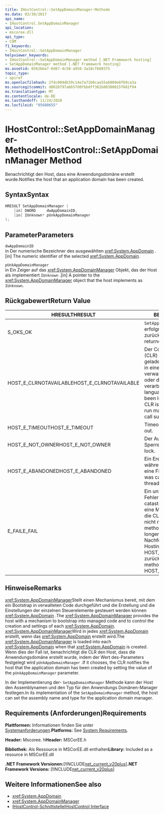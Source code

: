 ```yaml
---
title: IHostControl::SetAppDomainManager-Methode
ms.date: 03/30/2017
api_name:
- IHostControl.SetAppDomainManager
api_location:
- mscoree.dll
api_type:
- COM
f1_keywords:
- IHostControl::SetAppDomainManager
helpviewer_keywords:
- IHostControl::SetAppDomainManager method [.NET Framework hosting]
- SetAppDomainManager method [.NET Framework hosting]
ms.assetid: 6562bbe7-0d67-4c50-a958-3a18cf680375
topic_type:
- apiref
ms.openlocfilehash: 2f4c004db39c14e7a71b0caa55a6089e8f69ca3a
ms.sourcegitcommit: d8020797a6657d0fbbdff362b80300815f682f94
ms.translationtype: MT
ms.contentlocale: de-DE
ms.lasthandoff: 11/24/2020
ms.locfileid: "95680655"
---
```

# <a name="ihostcontrolsetappdomainmanager-method"></a><span data-ttu-id="99fe1-102">IHostControl::SetAppDomainManager-Methode</span><span class="sxs-lookup"><span data-stu-id="99fe1-102">IHostControl::SetAppDomainManager Method</span></span>

<span data-ttu-id="99fe1-103">Benachrichtigt den Host, dass eine Anwendungsdomäne erstellt wurde.</span><span class="sxs-lookup"><span data-stu-id="99fe1-103">Notifies the host that an application domain has been created.</span></span>  
  
## <a name="syntax"></a><span data-ttu-id="99fe1-104">Syntax</span><span class="sxs-lookup"><span data-stu-id="99fe1-104">Syntax</span></span>  
  
```cpp  
HRESULT SetAppDomainManager (  
    [in] DWORD     dwAppDomainID,  
    [in] IUnknown* pUnkAppDomainManager  
);  
```  
  
## <a name="parameters"></a><span data-ttu-id="99fe1-105">Parameter</span><span class="sxs-lookup"><span data-stu-id="99fe1-105">Parameters</span></span>  

 `dwAppDomainID`  
 <span data-ttu-id="99fe1-106">in Der numerische Bezeichner des ausgewählten <xref:System.AppDomain> .</span><span class="sxs-lookup"><span data-stu-id="99fe1-106">[in] The numeric identifier of the selected <xref:System.AppDomain>.</span></span>  
  
 `pUnkAppDomainManager`  
 <span data-ttu-id="99fe1-107">in Ein Zeiger auf das <xref:System.AppDomainManager> Objekt, das der Host als implementiert `IUnknown` .</span><span class="sxs-lookup"><span data-stu-id="99fe1-107">[in] A pointer to the <xref:System.AppDomainManager> object that the host implements as `IUnknown`.</span></span>  
  
## <a name="return-value"></a><span data-ttu-id="99fe1-108">Rückgabewert</span><span class="sxs-lookup"><span data-stu-id="99fe1-108">Return Value</span></span>  
  
|<span data-ttu-id="99fe1-109">HRESULT</span><span class="sxs-lookup"><span data-stu-id="99fe1-109">HRESULT</span></span>|<span data-ttu-id="99fe1-110">BESCHREIBUNG</span><span class="sxs-lookup"><span data-stu-id="99fe1-110">Description</span></span>|  
|-------------|-----------------|  
|<span data-ttu-id="99fe1-111">S_OK</span><span class="sxs-lookup"><span data-stu-id="99fe1-111">S_OK</span></span>|<span data-ttu-id="99fe1-112">`SetAppDomainManager` wurde erfolgreich zurückgegeben.</span><span class="sxs-lookup"><span data-stu-id="99fe1-112">`SetAppDomainManager` returned successfully.</span></span>|  
|<span data-ttu-id="99fe1-113">HOST_E_CLRNOTAVAILABLE</span><span class="sxs-lookup"><span data-stu-id="99fe1-113">HOST_E_CLRNOTAVAILABLE</span></span>|<span data-ttu-id="99fe1-114">Der Common Language Runtime (CLR) wurde nicht in einen Prozess geladen, oder die CLR befindet sich in einem Zustand, in dem Sie verwalteten Code nicht ausführen oder den-Befehl nicht erfolgreich verarbeiten kann.</span><span class="sxs-lookup"><span data-stu-id="99fe1-114">The common language runtime (CLR) has not been loaded into a process, or the CLR is in a state in which it cannot run managed code or process the call successfully.</span></span>|  
|<span data-ttu-id="99fe1-115">HOST_E_TIMEOUT</span><span class="sxs-lookup"><span data-stu-id="99fe1-115">HOST_E_TIMEOUT</span></span>|<span data-ttu-id="99fe1-116">Timeout des Aufrufes.</span><span class="sxs-lookup"><span data-stu-id="99fe1-116">The call timed out.</span></span>|  
|<span data-ttu-id="99fe1-117">HOST_E_NOT_OWNER</span><span class="sxs-lookup"><span data-stu-id="99fe1-117">HOST_E_NOT_OWNER</span></span>|<span data-ttu-id="99fe1-118">Der Aufrufer ist nicht Besitzer der Sperre.</span><span class="sxs-lookup"><span data-stu-id="99fe1-118">The caller does not own the lock.</span></span>|  
|<span data-ttu-id="99fe1-119">HOST_E_ABANDONED</span><span class="sxs-lookup"><span data-stu-id="99fe1-119">HOST_E_ABANDONED</span></span>|<span data-ttu-id="99fe1-120">Ein Ereignis wurde abgebrochen, während ein blockierter Thread oder eine Fiber darauf wartete.</span><span class="sxs-lookup"><span data-stu-id="99fe1-120">An event was canceled while a blocked thread or fiber was waiting on it.</span></span>|  
|<span data-ttu-id="99fe1-121">E_FAIL</span><span class="sxs-lookup"><span data-stu-id="99fe1-121">E_FAIL</span></span>|<span data-ttu-id="99fe1-122">Ein unbekannter schwerwiegender Fehler ist aufgetreten.</span><span class="sxs-lookup"><span data-stu-id="99fe1-122">An unknown catastrophic failure occurred.</span></span> <span data-ttu-id="99fe1-123">Wenn eine Methode E_FAIL zurückgibt, ist die CLR innerhalb des Prozesses nicht mehr verwendbar.</span><span class="sxs-lookup"><span data-stu-id="99fe1-123">When a method returns E_FAIL, the CLR is no longer usable within the process.</span></span> <span data-ttu-id="99fe1-124">Nachfolgende Aufrufe von Hostingmethoden geben HOST_E_CLRNOTAVAILABLE zurück.</span><span class="sxs-lookup"><span data-stu-id="99fe1-124">Subsequent calls to hosting methods return HOST_E_CLRNOTAVAILABLE.</span></span>|  
  
## <a name="remarks"></a><span data-ttu-id="99fe1-125">Hinweise</span><span class="sxs-lookup"><span data-stu-id="99fe1-125">Remarks</span></span>  

 <span data-ttu-id="99fe1-126"><xref:System.AppDomainManager>Stellt einen Mechanismus bereit, mit dem ein Bootstrap in verwalteten Code durchgeführt und die Erstellung und die Einstellungen der einzelnen Steuerelemente gesteuert werden können <xref:System.AppDomain> .</span><span class="sxs-lookup"><span data-stu-id="99fe1-126">The <xref:System.AppDomainManager> provides the host with a mechanism to bootstrap into managed code and to control the creation and settings of each <xref:System.AppDomain>.</span></span> <span data-ttu-id="99fe1-127"><xref:System.AppDomainManager>Wird in jedes <xref:System.AppDomain> erstellt, wenn das <xref:System.AppDomain> erstellt wird.</span><span class="sxs-lookup"><span data-stu-id="99fe1-127">The <xref:System.AppDomainManager> is loaded into each <xref:System.AppDomain> when that <xref:System.AppDomain> is created.</span></span> <span data-ttu-id="99fe1-128">Wenn dies der Fall ist, benachrichtigt die CLR den Host, dass die Anwendungsdomäne erstellt wurde, indem der Wert des-Parameters festgelegt wird `pUnkAppDomainManager` .</span><span class="sxs-lookup"><span data-stu-id="99fe1-128">If it chooses, the CLR notifies the host that the application domain has been created by setting the value of the `pUnkAppDomainManager` parameter.</span></span>  
  
 <span data-ttu-id="99fe1-129">In der Implementierung der- `SetAppDomainManager` Methode kann der Host den Assemblynamen und den Typ für den Anwendungs Domänen-Manager festlegen.</span><span class="sxs-lookup"><span data-stu-id="99fe1-129">In its implementation of the `SetAppDomainManager` method, the host can set the assembly name and type for the application domain manager.</span></span>  
  
## <a name="requirements"></a><span data-ttu-id="99fe1-130">Requirements (Anforderungen)</span><span class="sxs-lookup"><span data-stu-id="99fe1-130">Requirements</span></span>  

 <span data-ttu-id="99fe1-131">**Plattformen:** Informationen finden Sie unter [Systemanforderungen](../../get-started/system-requirements.md).</span><span class="sxs-lookup"><span data-stu-id="99fe1-131">**Platforms:** See [System Requirements](../../get-started/system-requirements.md).</span></span>  
  
 <span data-ttu-id="99fe1-132">**Header:** Mscoree. h</span><span class="sxs-lookup"><span data-stu-id="99fe1-132">**Header:** MSCorEE.h</span></span>  
  
 <span data-ttu-id="99fe1-133">**Bibliothek:** Als Ressource in MSCorEE.dll enthalten</span><span class="sxs-lookup"><span data-stu-id="99fe1-133">**Library:** Included as a resource in MSCorEE.dll</span></span>  
  
 <span data-ttu-id="99fe1-134">**.NET Framework Versionen:**[!INCLUDE[net_current_v20plus](../../../../includes/net-current-v20plus-md.md)]</span><span class="sxs-lookup"><span data-stu-id="99fe1-134">**.NET Framework Versions:** [!INCLUDE[net_current_v20plus](../../../../includes/net-current-v20plus-md.md)]</span></span>  
  
## <a name="see-also"></a><span data-ttu-id="99fe1-135">Weitere Informationen</span><span class="sxs-lookup"><span data-stu-id="99fe1-135">See also</span></span>

- <xref:System.AppDomain>
- <xref:System.AppDomainManager>
- [<span data-ttu-id="99fe1-136">IHostControl-Schnittstelle</span><span class="sxs-lookup"><span data-stu-id="99fe1-136">IHostControl Interface</span></span>](ihostcontrol-interface.md)
